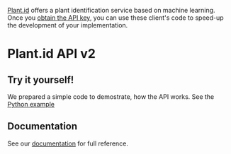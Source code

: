 [Plant.id](https://plant.id) offers a plant identification service based on machine learning. Once you [obtain the API key](https://web.plant.id/plant-identification-api/), you can use these client's code to speed-up the development of your implementation.

# Plant.id API v2

## Try it yourself!
We prepared a simple code to demostrate, how the API works. See the [Python example](https://github.com/Krejdom/plant-id-examples/blob/api_v2/python/sync_identification-example.py)

## Documentation
See our [documentation](https://github.com/Krejdom/plant-id-examples/wiki) for full reference.
